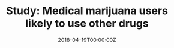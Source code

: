 ---
date: '2018-04-19T00:00:00Z'
external_link: https://web.archive.org/web/20210616060407/https://www.upi.com/Health_News/2018/04/19/Study-Medical-marijuana-users-likely-to-use-other-drugs/9251524142818/?ur3=1
image:
  focal_point: Smart
original_link: https://www.upi.com/Health_News/2018/04/19/Study-Medical-marijuana-users-likely-to-use-other-drugs/9251524142818/?ur3=1
summary: A study found people who use medical marijuana have higher rates of medical
  and non-medical prescription drug use -- including pain relievers -- than non-users.
  Photo by Atomazul/ShutterstockApril 19 (UPI) -- People who use medical marijuana
  have higher rates of medical and non-medical prescription drug use -- including
  pain relievers -- than others, according to a new study. About 1.4 percent of all
  respondents, 776 people, said they used medical marijuana. Survey participants who
  use medical marijuana were 60 percent more likely to report prescription drug use,
  for medical reasons or not, than those who did not use medical marijuana, researchers
  report. They noted that chronic pain is the most common reason for medical marijuana
  use, and people in other studies who use medical marijuana consistently report substituting
  cannabis for other drugs.
title: 'Study: Medical marijuana users likely to use other drugs'
---